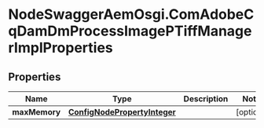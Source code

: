 # NodeSwaggerAemOsgi.ComAdobeCqDamDmProcessImagePTiffManagerImplProperties

## Properties

Name | Type | Description | Notes
------------ | ------------- | ------------- | -------------
**maxMemory** | [**ConfigNodePropertyInteger**](ConfigNodePropertyInteger.md) |  | [optional] 


